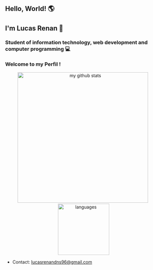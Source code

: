 ## Hello, World!  🌎 
## I'm Lucas Renan  👋 
### Student of information technology, web development and computer programming   💻
### Welcome to my Perfil !


<a align="center">
    <p align="center">
    <img src="https://github-readme-stats.vercel.app/api?username=lucasrenandns&theme=blue-green" alt="my github stats" width="420"/>&nbsp;<img src="https://github-readme-stats.vercel.app/api/top-langs/?username=lucasrenandns&layout=compact&theme=blue-green" alt="languages" height="165">
    </p>
</a>

* Contact: lucasrenandns96@gmail.com

